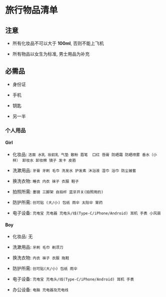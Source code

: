 # 旅行物品清单

## 注意

- 所有化妆品不可以大于 **100ml**, 否则不能上飞机

- 所有物品以女生为标准, 男士用品为补充

## 必需品

- 身份证

- 手机

- 钥匙

- 另一半

### 个人用品

#### Girl

- 化妆品: `洁面 水乳 妆前乳 气垫 散粉 眉笔  口红 唇膏 防晒霜 防晒喷雾 香水（小样） 卸妆水 卸妆棉 镜子 发卡 皮筋`

- 洗漱用品: `牙膏 牙刷 毛巾 洗发水 护发素 沐浴液 湿巾 浴巾 防尘被套`

- 换洗衣物: `睡衣 内衣 袜子 衣服 鞋子`

- 拍照所需: `墨镜 三脚架 自拍杆 蓝牙开关(拍照用的)`

- 防护所需: `创可贴 (大/小) 包纸 雨伞 太阳伞 胃药`

- 电子设备: `充电宝 充电器 充电头/线(Type-C/iPhone/Android) 耳机 手表 小风扇`

#### Boy

- 化妆品: 无

- 洗漱用品: `牙刷 毛巾 剃须刀`

- 换洗衣物: `内衣 袜子 衣服 拖鞋`

- 防护所需: `创可贴(大/小) 包纸 雨伞`

- 电子设备: `充电宝 充电头/线(Type-C/iPhone/Android) 耳机 手表`

- 办公设备: `电脑 充电器及充电线`
